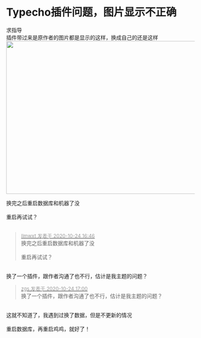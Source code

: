 # Typecho插件问题，图片显示不正确


求指导<br />
插件带过来是原作者的图片都是显示的这样，换成自己的还是这样<br />
<img id="aimg_Q3yX0" onclick="zoom(this, this.src, 0, 0, 0)" class="zoom" width="600" height="408" src="https://cdn.jsdelivr.net/gh/yolory/img@latest/2020/10/24/5960f551efe404c9fb878c1794b312f3.png" onmouseover="img_onmouseoverfunc(this)" onclick="zoom(this)" style="cursor:pointer" border="0" alt="" />

换完之后重启数据库和机器了没<br />
<br />
重启再试试？<br />
<br />
<img src="static/image/smiley/default/lol.gif" smilieid="12" border="0" alt="" /><img src="static/image/smiley/default/lol.gif" smilieid="12" border="0" alt="" /><img src="static/image/smiley/default/lol.gif" smilieid="12" border="0" alt="" />

<div class="quote"><blockquote><font size="2"><a href="https://www.hostloc.com/forum.php?mod=redirect&amp;goto=findpost&amp;pid=9346504&amp;ptid=757992" target="_blank"><font color="#999999">llmwxt 发表于 2020-10-24 16:46</font></a></font><br />
换完之后重启数据库和机器了没<br />
<br />
重启再试试？</blockquote></div><br />
换了一个插件，跟作者沟通了也不行，估计是我主题的问题？

<div class="quote"><blockquote><font size="2"><a href="https://www.hostloc.com/forum.php?mod=redirect&amp;goto=findpost&amp;pid=9346572&amp;ptid=757992" target="_blank"><font color="#999999">zgs 发表于 2020-10-24 17:00</font></a></font><br />
换了一个插件，跟作者沟通了也不行，估计是我主题的问题？</blockquote></div><br />
这就不知道了，我遇到过换了数据，但是不更新的情况<br />
<br />
重启数据库，再重启鸡鸡，就好了！<br />
<br />
<img src="static/image/smiley/default/lol.gif" smilieid="12" border="0" alt="" />
